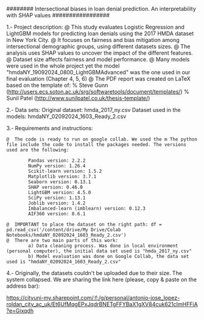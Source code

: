 ######## Intersectional biases in loan denial prediction. An interpretability with SHAP values #################

1.- Project description:
	@  This study evaluates Logistic Regression and LightGBM models for predicting loan denials using the 2017 HMDA dataset in New York City.
	@  It focuses on fairness and bias mitigation among intersectional demographic groups, using different datasets sizes.
	@  The analysis uses SHAP values to uncover the impact of the different features.
	@  Dataset size affects fairness and model performance.
	@  Many models were used in the whole project yet the model "hmdaNY_19092024_0800_LightGBMAdvanced" was the one used in our final evaluation (Chapter 4, 5, 6)
	@  The PDF report was created on LaTeX based on the template of: 
		% Steve Gunn (http://users.ecs.soton.ac.uk/srg/softwaretools/document/templates/)
		% Sunil Patel (http://www.sunilpatel.co.uk/thesis-template/)


2.- Data sets:
	Original dataset: hmda_2017_ny.csv
	Dataset used in the models: hmdaNY_02092024_1603_Ready_2.csv


3.- Requirements and instructions:

	@  The code is ready to run on google collab. We used the m The python file include the code to install the packages needed. The versions used are the following:
		
			Pandas version: 2.2.2
			NumPy version: 1.26.4
			Scikit-learn version: 1.5.2
			Matplotlib version: 3.7.1
			Seaborn version: 0.13.1
			SHAP version: 0.46.0
			LightGBM version: 4.5.0
			SciPy version: 1.13.1
			Joblib version: 1.4.2
			Imbalanced-learn (imblearn) version: 0.12.3
			AIF360 version: 0.6.1

	@  IMPORTANT to place the dataset on the right path: df = pd.read_csv('/content/drive/My Drive/Colab Notebooks/hmdaNY_02092024_1603_Ready_2.csv')
	@  There are two main parts of this work:
			a) Data cleaning process. Was done in local environment (personal computer), the initial data set used is "hmda_2017_ny.csv" 
			b) Model evaluation was done on Google Collab, the data set used is "hmdaNY_02092024_1603_Ready_2.csv"


4.- Originally, the datasets couldn't be uploaded due to their size. The system collapsed. We are sharing the link here (please, copy & paste on the address bar):

https://cityuni-my.sharepoint.com/:f:/g/personal/antonio-jose_lopez-roldan_city_ac_uk/Et6UfMqgEPxJqdrBNETgFFYBaX1gXV84cuk621cImHFFiA?e=Gixqdh


